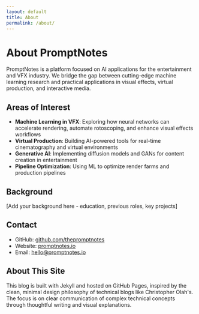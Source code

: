 ```yaml
---
layout: default
title: About
permalink: /about/
---
```


# About PromptNotes

PromptNotes is a platform focused on AI applications for the entertainment and VFX industry. We bridge the gap between cutting-edge machine learning research and practical applications in visual effects, virtual production, and interactive media.

## Areas of Interest

- **Machine Learning in VFX**: Exploring how neural networks can accelerate rendering, automate rotoscoping, and enhance visual effects workflows
- **Virtual Production**: Building AI-powered tools for real-time cinematography and virtual environments
- **Generative AI**: Implementing diffusion models and GANs for content creation in entertainment
- **Pipeline Optimization**: Using ML to optimize render farms and production pipelines

## Background

[Add your background here - education, previous roles, key projects]

## Contact

- GitHub: [github.com/thepromptnotes](https://github.com/thepromptnotes)
- Website: [promptnotes.io](https://promptnotes.io)
- Email: hello@promptnotes.io

## About This Site

This blog is built with Jekyll and hosted on GitHub Pages, inspired by the clean, minimal design philosophy of technical blogs like Christopher Olah's. The focus is on clear communication of complex technical concepts through thoughtful writing and visual explanations.

<style>
    .about-page h2 {
        margin-top: 2em;
    }
    
    .about-page ul {
        margin: 1em 0;
        padding-left: 2em;
    }
    
    .about-page li {
        margin: 0.5em 0;
    }
</style>
